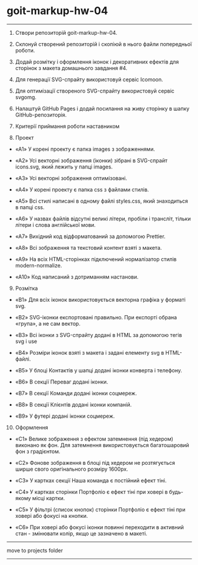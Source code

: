 # goit-markup-hw-04

---

1. Створи репозиторій goit-markup-hw-04.

2. Склонуй створений репозиторій і скопіюй в нього файли попередньої роботи.

3. Додай розмітку і оформлення іконок і декоративних ефектів для сторінок з
   макета домашнього завдання #4.

4. Для генерації SVG-спрайту використовуй сервіс Icomoon.

5. Для оптимізації створеного SVG-спрайту використовуй сервіс svgomg.

6. Налаштуй GitHub Pages і додай посилання на живу сторінку в шапку
   GitHub-репозиторія.

7. Критерії приймання роботи наставником

8. Проект

- «A1» У корені проекту є папка images з зображеннями.

- «A2» Усі векторні зображення (іконки) зібрані в SVG-спрайт icons.svg, який
  лежить у папці images.

- «A3» Усі векторні зображення оптимізовані.

- «A4» У корені проекту є папка css з файлами стилів.

- «A5» Всі стилі написані в одному файлі styles.css, який знаходиться в папці
  css.

- «A6» У назвах файлів відсутні великі літери, пробіли і трансліт, тільки літери
  і слова англійської мови.

- «A7» Вихідний код відформатований за допомогою Prettier.

- «A8» Всі зображення та текстовий контент взяті з макета.

- «A9» На всіх HTML-сторінках підключений нормалізатор стилів modern-normalize.

- «A10» Код написаний з дотриманням настанови.

9. Розмітка

- «B1» Для всіх іконок використовується векторна графіка у форматі svg.

- «B2» SVG-іконки експортовані правильно. При експорті обрана «група», а не сам
  вектор.

- «B3» Всі іконки з SVG-спрайту додані в HTML за допомогою тегів svg і use

- «B4» Розміри іконок взяті з макета і задані елементу svg в HTML-файлі.

- «B5» У блоці Контактів у шапці додані іконки конверта і телефону.

- «B6» В секції Переваг додані іконки.

- «B7» В секції Команди додані іконки соцмереж.

- «B8» В секції Клієнтів додані іконки компаній.

- «B9» У футері додані іконки соцмереж.

10. Оформлення

- «C1» Велике зображення з ефектом затемнення (під хедером) виконано як фон. Для
  затемнення використовується багатошаровий фон з градієнтом.

- «C2» Фонове зображення в блоці під хедером не розтягується ширше свого
  оригінального розміру 1600рх.

- «C3» У картках секції Наша команда є постійний ефект тіні.

- «C4» У картках сторінки Портфоліо є ефект тіні при ховері в будь-якому місці
  картки.

- «C5» У фільтрі (список кнопок) сторінки Портфоліо є ефект тіні при ховері або
  фокусі на кнопки.

- «C6» При ховері або фокусі іконки повинні переходити в активний стан -
  змінювати колір, якщо це зазначено в макеті.

---

move to projects folder

---
